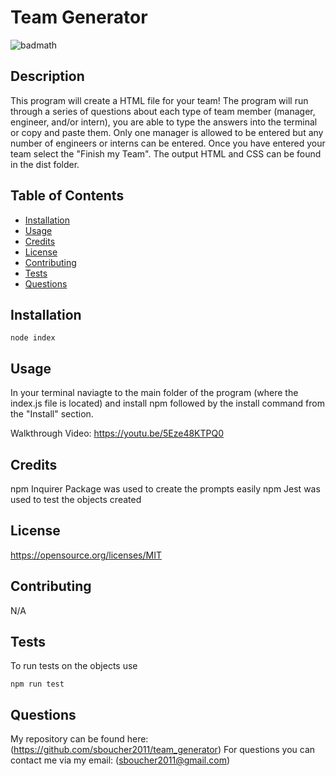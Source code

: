 # Team Generator

![badmath](https://img.shields.io/badge/license-MIT-green)

## Description
This program will create a HTML file for your team! The program will run through a series of questions about each type of team member (manager, engineer, and/or intern), you are able to type the answers into the terminal or copy and paste them. Only one manager is allowed to be entered but any number of engineers or interns can be entered. Once you have entered your team select the "Finish my Team". The output HTML and CSS can be found in the dist folder.

## Table of Contents
* [Installation](#installation)
* [Usage](#usage)
* [Credits](#credits)
* [License](#license)
* [Contributing](#contributing)
* [Tests](#tests)
* [Questions](#questions)

## Installation
```shell
node index
```

## Usage
In your terminal naviagte to the main folder of the program (where the index.js file is located) and install npm followed by the install command from the "Install" section.

Walkthrough Video:
https://youtu.be/5Eze48KTPQ0

## Credits
npm Inquirer Package was used to create the prompts easily
npm Jest was used to test the objects created

## License
https://opensource.org/licenses/MIT
  

## Contributing
N/A

## Tests
To run tests on the objects use 
```shell
npm run test
```

## Questions
My repository can be found here: (https://github.com/sboucher2011/team_generator)
For questions you can contact me via my email: (sboucher2011@gmail.com)
  
